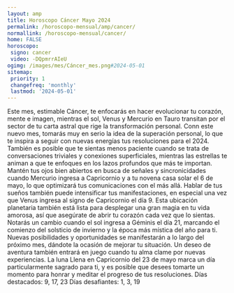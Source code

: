 ```yaml
---
layout: amp
title: Horoscopo Cáncer Mayo 2024 
permalink: /horoscopo-mensual/amp/cancer/
normallink: /horoscopo-mensual/cancer/
home: FALSE
horoscopo:
 signo: cancer
 video: -DQpmrrAIeU
ogimg: /images/mes/Cáncer_mes.png#2024-05-01
sitemap:
 priority: 1
 changefreq: 'monthly'
 lastmod: '2024-05-01'
---
```



Este mes, estimable Cáncer, te enfocarás en hacer evolucionar tu corazón, mente e imagen, mientras el sol, Venus y Mercurio en Tauro transitan por el sector de tu carta astral que rige la transformación personal. Conn este nuevo mes, tomarás muy en serio la idea de la superación personal, lo que te inspira a seguir con nuevas energías tus resoluciones para el 2024. También es posible que te sientas menos paciente cuando se trata de conversaciones triviales y conexiones superficiales, mientras las estrellas te animan a que te enfoques en los lazos profundos que más te importan.
Mantén tus ojos bien abiertos en busca de señales y sincronicidades cuando Mercurio ingresa a Capricornio y a tu novena casa solar el 6 de mayo, lo que optimizará tus comunicaciones con el más allá. Hablar de tus sueños también puede intensificar tus manifestaciones, en especial una vez que Venus ingresa al signo de Capricornio el día 9. Esta ubicación planetaria también está lista para desplegar una gran magia en tu vida amorosa, así que asegúrate de abrir tu corazón cada vez que lo sientas.
Notarás un cambio cuando el sol ingresa a Géminis el día 21, marcando el comienzo del solsticio de invierno y la época más mística del año para ti. Nuevas posibilidades y oportunidades se manifestarán a lo largo del próximo mes, dándote la ocasión de mejorar tu situación. Un deseo de aventura también entrará en juego cuando tu alma clame por nuevas experiencias. La luna Llena en Capricornio del 23 de mayo marca un día particularmente sagrado para ti, y es posible que desees tomarte un momento para honrar y meditar el progreso de tus resoluciones.
Días destacados: 9, 17, 23
Días desafiantes: 1, 3, 19